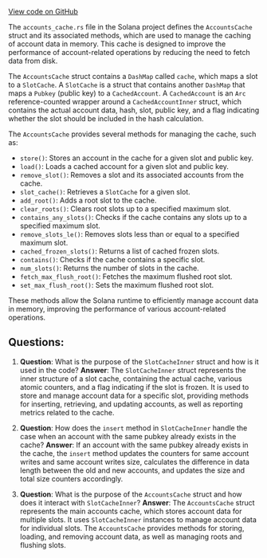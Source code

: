 [View code on GitHub](https://github.com/solana-labs/solana/blob/master/runtime/src/accounts_cache.rs)

The `accounts_cache.rs` file in the Solana project defines the `AccountsCache` struct and its associated methods, which are used to manage the caching of account data in memory. This cache is designed to improve the performance of account-related operations by reducing the need to fetch data from disk.

The `AccountsCache` struct contains a `DashMap` called `cache`, which maps a slot to a `SlotCache`. A `SlotCache` is a struct that contains another `DashMap` that maps a `Pubkey` (public key) to a `CachedAccount`. A `CachedAccount` is an `Arc` reference-counted wrapper around a `CachedAccountInner` struct, which contains the actual account data, hash, slot, public key, and a flag indicating whether the slot should be included in the hash calculation.

The `AccountsCache` provides several methods for managing the cache, such as:

- `store()`: Stores an account in the cache for a given slot and public key.
- `load()`: Loads a cached account for a given slot and public key.
- `remove_slot()`: Removes a slot and its associated accounts from the cache.
- `slot_cache()`: Retrieves a `SlotCache` for a given slot.
- `add_root()`: Adds a root slot to the cache.
- `clear_roots()`: Clears root slots up to a specified maximum slot.
- `contains_any_slots()`: Checks if the cache contains any slots up to a specified maximum slot.
- `remove_slots_le()`: Removes slots less than or equal to a specified maximum slot.
- `cached_frozen_slots()`: Returns a list of cached frozen slots.
- `contains()`: Checks if the cache contains a specific slot.
- `num_slots()`: Returns the number of slots in the cache.
- `fetch_max_flush_root()`: Fetches the maximum flushed root slot.
- `set_max_flush_root()`: Sets the maximum flushed root slot.

These methods allow the Solana runtime to efficiently manage account data in memory, improving the performance of various account-related operations.
## Questions: 
 1. **Question**: What is the purpose of the `SlotCacheInner` struct and how is it used in the code?
   **Answer**: The `SlotCacheInner` struct represents the inner structure of a slot cache, containing the actual cache, various atomic counters, and a flag indicating if the slot is frozen. It is used to store and manage account data for a specific slot, providing methods for inserting, retrieving, and updating accounts, as well as reporting metrics related to the cache.

2. **Question**: How does the `insert` method in `SlotCacheInner` handle the case when an account with the same pubkey already exists in the cache?
   **Answer**: If an account with the same pubkey already exists in the cache, the `insert` method updates the counters for same account writes and same account writes size, calculates the difference in data length between the old and new accounts, and updates the size and total size counters accordingly.

3. **Question**: What is the purpose of the `AccountsCache` struct and how does it interact with `SlotCacheInner`?
   **Answer**: The `AccountsCache` struct represents the main accounts cache, which stores account data for multiple slots. It uses `SlotCacheInner` instances to manage account data for individual slots. The `AccountsCache` provides methods for storing, loading, and removing account data, as well as managing roots and flushing slots.